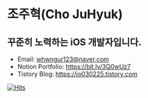 # 조주혁(Cho JuHyuk)
## 꾸준히 노력하는 iOS 개발자입니다.
* Email: whwngur123@naver.com
* Notion Portfolio: https://bit.ly/3Q0wUz7
* Tistory Blog: https://jo030225.tistory.com


[![Hits](https://hits.seeyoufarm.com/api/count/incr/badge.svg?url=https%3A%2F%2Fgithub.com%2Fjo030225&count_bg=%2379C83D&title_bg=%23555555&icon=&icon_color=%23E7E7E7&title=hits&edge_flat=false)](https://hits.seeyoufarm.com)                                                     
